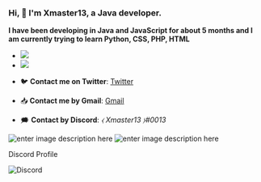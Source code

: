 ### Hi, 👋 I'm Xmaster13, a Java developer.

**I have been developing in Java and JavaScript for about 5 months and I am currently trying to learn Python, CSS, PHP, HTML**

   - <img         src="https://camo.githubusercontent.com/2857eeb614628cee9e2fec30dd669e29c40614c5c58e0dfca0ae8b814c8e3e5c/68747470733a2f2f696d672e736869656c64732e696f2f62616467652f4c616e67756167652d4a6176612d696e666f726d6174696f6e616c3f7374796c653d666c6174266c6f676f3d4c616e677561676573266c6f676f436f6c6f723d626c756526636f6c6f723d323832626431">

   - <img src="https://camo.githubusercontent.com/17096fafa15e2336060c7d3f51104e656f9a2d5df2de585b6767dfbc41e6aba9/68747470733a2f2f696d672e736869656c64732e696f2f62616467652f4150492d537069676f742d696e666f726d6174696f6e616c3f7374796c653d666c6174266c6f676f3d4c616e677561676573266c6f676f436f6c6f723d626c756526636f6c6f723d323832626431">

- 🐦 **Contact me on Twitter**: [Twitter](https://twitter.com/Xmaster13m/)
- 📥 **Contact me by Gmail**: [Gmail](xmaster13m@gmail.com)
- 🗯️ **Contact by Discord**: *⧼ Xmaster13 ⧽#0013*

                                                                        
![enter image description here](https://github-readme-stats.vercel.app/api?username=xmaster13m&show_icons=true&theme=radical) ![enter image description here](https://github-readme-stats.vercel.app/api/top-langs/?username=xmaster13m&layout=compact&show_icons=true&theme=radical)

Discord Profile

![Discord](https://discord.c99.nl/widget/theme-2/702936260880105482.png)

